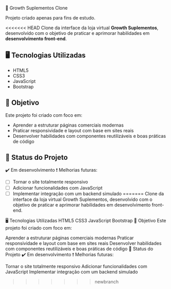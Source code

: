 🚀 Growth Suplementos Clone

Projeto criado apenas para fins de estudo.

<<<<<<< HEAD
Clone da interface da loja virtual **Growth Suplementos**, desenvolvido com o objetivo de praticar e aprimorar habilidades em **desenvolvimento front-end**.

## 🖥️ Tecnologias Utilizadas

* HTML5
* CSS3
* JavaScript
* Bootstrap
  
## 🎯 Objetivo

Este projeto foi criado com foco em:

* Aprender a estruturar páginas comerciais modernas
* Praticar responsividade e layout com base em sites reais
* Desenvolver habilidades com componentes reutilizáveis e boas práticas de código

## 🚧 Status do Projeto

✔️ Em desenvolvimento
❗ Melhorias futuras:

* [ ] Tornar o site totalmente responsivo
* [ ] Adicionar funcionalidades com JavaScript
* [ ] Implementar integração com um backend simulado
=======
Clone da interface da loja virtual Growth Suplementos, desenvolvido com o objetivo de praticar e aprimorar habilidades em desenvolvimento front-end.

🖥️ Tecnologias Utilizadas
HTML5
CSS3
JavaScript
Bootstrap
🎯 Objetivo
Este projeto foi criado com foco em:

Aprender a estruturar páginas comerciais modernas
Praticar responsividade e layout com base em sites reais
Desenvolver habilidades com componentes reutilizáveis e boas práticas de código
🚧 Status do Projeto
✔️ Em desenvolvimento ❗ Melhorias futuras:

 Tornar o site totalmente responsivo
 Adicionar funcionalidades com JavaScript
 Implementar integração com um backend simulado
>>>>>>> newbranch
